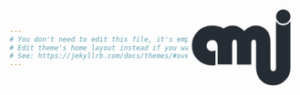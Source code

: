 ```yaml
---
# You don't need to edit this file, it's empty on purpose.
# Edit theme's home layout instead if you wanna make some changes
# See: https://jekyllrb.com/docs/themes/#overriding-theme-defaults
---
```

<style>
body {
    display: flex;
    justify-content: center;
    align-items: center;
}
svg {
    fill: #262c33;
    stroke-width: 1;
    width: 30vw;
}
.base {
    animation: smallPulse 3.4s ease-in-out;
    animation-iteration-count:infinite;
}
.pulse {
    position: absolute;
    fill: none;
    stroke: #ff5722;
    animation: pulse 3.4s ease-in-out;
    animation-iteration-count:infinite;
}
.outer {
    position: absolute;
    fill: none;
    stroke: #ff5722;
    animation: outerPulse 3.4s ease-in-out;
    animation-iteration-count:infinite;
}
@keyframes smallPulse {
    0% {
        transform: scale(1)
    }
    50% {
        transform: scale(1.04)
    }
    100% {
        transform: scale(1)
    }
}
@keyframes pulse {
    0% {
        opacity: 0;
        transform: scale(1)
    }
    50% {
        opacity: 1;
        transform: scale(1.04)
    }
    70% {
        opacity: 0.8;
    }
    100% {
        opacity: 0;
        transform: scale(1.16)
    }
}
@keyframes outerPulse {
    0% {
        opacity: 0;
        transform: scale(1)
    }
    50% {
        opacity: 0.5;
        transform: scale(1.04)
    }
    100% {
        opacity: 0;
        transform: scale(1.24)
    }
}
</style>
<svg xmlns="http://www.w3.org/2000/svg" viewBox="-5 -5 137.49 107.62" class="base"><title>logoAsset 1</title><g id="Layer_2" data-name="Layer 2"><g id="Layer_1-2" data-name="Layer 1"><path d="M124.48,14.84a11.38,11.38,0,0,1-9.13,5.31,10.68,10.68,0,0,1-9.13-5.24V63.34h0V74.45q0,4.15-3.42,4.15t-3.47-4.15V47h0V42.2q0-9.91-4.35-15.09a18.09,18.09,0,0,0-14.65-6.64q-7.18,0-14.36,6.84-6.45-6.84-14.55-6.84A17.69,17.69,0,0,0,40.19,24.3q-6-3.82-14.8-3.82a24.53,24.53,0,0,0-18,7.37,24.41,24.41,0,0,0-7.4,18A24.4,24.4,0,0,0,7.32,63.93a25,25,0,0,0,18.31,7.23,24.12,24.12,0,0,0,4.1-.39V51.87a8.28,8.28,0,0,1-4.44,1.27,6.46,6.46,0,0,1-4.83-2,7.2,7.2,0,0,1,.2-10,6.81,6.81,0,0,1,5-2.1,6.2,6.2,0,0,1,5.05,2.29,8.86,8.86,0,0,1,1.84,5.11v23.6h18.3V46.25c0-.37,0-.72,0-1.08V43.91q0-5.42,3-5.42a2.43,2.43,0,0,1,2.32,1.17,9.35,9.35,0,0,1,.66,4.2V70.13H75.06V43.91q0-5.42,3.08-5.42a2.38,2.38,0,0,1,2.29,1.17,9.68,9.68,0,0,1,.63,4.2V70.13h0v2.51q0,10.5,4.93,16.41,6.35,7.57,16.75,7.57a20.63,20.63,0,0,0,15.43-6.52,22.14,22.14,0,0,0,6.3-16V47h0Z"/><path d="M115.42,18.15a9.06,9.06,0,1,0-9.07-9.07A9.07,9.07,0,0,0,115.42,18.15Z"/></g></g></svg>
<svg xmlns="http://www.w3.org/2000/svg" viewBox="-5 -5 137.49 107.62" class="pulse"><title>logoAsset 1</title><g id="Layer_2" data-name="Layer 2"><g id="Layer_1-2" data-name="Layer 1"><path d="M124.48,14.84a11.38,11.38,0,0,1-9.13,5.31,10.68,10.68,0,0,1-9.13-5.24V63.34h0V74.45q0,4.15-3.42,4.15t-3.47-4.15V47h0V42.2q0-9.91-4.35-15.09a18.09,18.09,0,0,0-14.65-6.64q-7.18,0-14.36,6.84-6.45-6.84-14.55-6.84A17.69,17.69,0,0,0,40.19,24.3q-6-3.82-14.8-3.82a24.53,24.53,0,0,0-18,7.37,24.41,24.41,0,0,0-7.4,18A24.4,24.4,0,0,0,7.32,63.93a25,25,0,0,0,18.31,7.23,24.12,24.12,0,0,0,4.1-.39V51.87a8.28,8.28,0,0,1-4.44,1.27,6.46,6.46,0,0,1-4.83-2,7.2,7.2,0,0,1,.2-10,6.81,6.81,0,0,1,5-2.1,6.2,6.2,0,0,1,5.05,2.29,8.86,8.86,0,0,1,1.84,5.11v23.6h18.3V46.25c0-.37,0-.72,0-1.08V43.91q0-5.42,3-5.42a2.43,2.43,0,0,1,2.32,1.17,9.35,9.35,0,0,1,.66,4.2V70.13H75.06V43.91q0-5.42,3.08-5.42a2.38,2.38,0,0,1,2.29,1.17,9.68,9.68,0,0,1,.63,4.2V70.13h0v2.51q0,10.5,4.93,16.41,6.35,7.57,16.75,7.57a20.63,20.63,0,0,0,15.43-6.52,22.14,22.14,0,0,0,6.3-16V47h0Z"/><path d="M115.42,18.15a9.06,9.06,0,1,0-9.07-9.07A9.07,9.07,0,0,0,115.42,18.15Z"/></g></g></svg>
<svg xmlns="http://www.w3.org/2000/svg" viewBox="-5 -5 137.49 107.62" class="outer"><title>logoAsset 1</title><g id="Layer_2" data-name="Layer 2"><g id="Layer_1-2" data-name="Layer 1"><path d="M124.48,14.84a11.38,11.38,0,0,1-9.13,5.31,10.68,10.68,0,0,1-9.13-5.24V63.34h0V74.45q0,4.15-3.42,4.15t-3.47-4.15V47h0V42.2q0-9.91-4.35-15.09a18.09,18.09,0,0,0-14.65-6.64q-7.18,0-14.36,6.84-6.45-6.84-14.55-6.84A17.69,17.69,0,0,0,40.19,24.3q-6-3.82-14.8-3.82a24.53,24.53,0,0,0-18,7.37,24.41,24.41,0,0,0-7.4,18A24.4,24.4,0,0,0,7.32,63.93a25,25,0,0,0,18.31,7.23,24.12,24.12,0,0,0,4.1-.39V51.87a8.28,8.28,0,0,1-4.44,1.27,6.46,6.46,0,0,1-4.83-2,7.2,7.2,0,0,1,.2-10,6.81,6.81,0,0,1,5-2.1,6.2,6.2,0,0,1,5.05,2.29,8.86,8.86,0,0,1,1.84,5.11v23.6h18.3V46.25c0-.37,0-.72,0-1.08V43.91q0-5.42,3-5.42a2.43,2.43,0,0,1,2.32,1.17,9.35,9.35,0,0,1,.66,4.2V70.13H75.06V43.91q0-5.42,3.08-5.42a2.38,2.38,0,0,1,2.29,1.17,9.68,9.68,0,0,1,.63,4.2V70.13h0v2.51q0,10.5,4.93,16.41,6.35,7.57,16.75,7.57a20.63,20.63,0,0,0,15.43-6.52,22.14,22.14,0,0,0,6.3-16V47h0Z"/><path d="M115.42,18.15a9.06,9.06,0,1,0-9.07-9.07A9.07,9.07,0,0,0,115.42,18.15Z"/></g></g></svg>